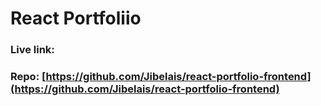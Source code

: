 # React Portfoliio



### Live link: 
### Repo: [https://github.com/Jibelais/react-portfolio-frontend](https://github.com/Jibelais/react-portfolio-frontend)